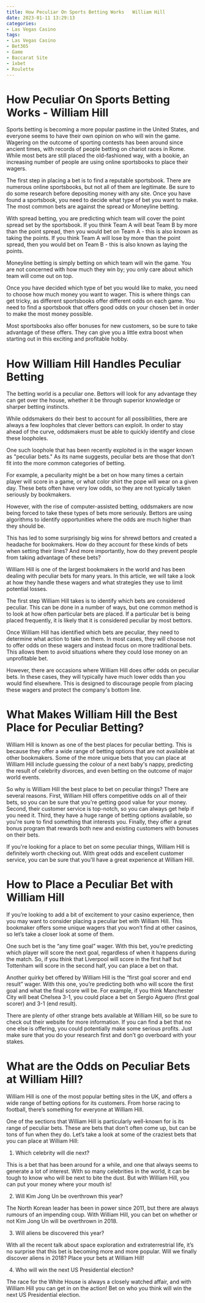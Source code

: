 ```yaml
---
title: How Peculiar On Sports Betting Works   William Hill
date: 2023-01-11 13:29:13
categories:
- Las Vegas Casino
tags:
- Las Vegas Casino
- Bet365
- Game
- Baccarat Site
- 1xbet
- Roulette
---
```



#  How Peculiar On Sports Betting Works - William Hill

Sports betting is becoming a more popular pastime in the United States, and everyone seems to have their own opinion on who will win the game. Wagering on the outcome of sporting contests has been around since ancient times, with records of people betting on chariot races in Rome. While most bets are still placed the old-fashioned way, with a bookie, an increasing number of people are using online sportsbooks to place their wagers.

The first step in placing a bet is to find a reputable sportsbook. There are numerous online sportsbooks, but not all of them are legitimate. Be sure to do some research before depositing money with any site. Once you have found a sportsbook, you need to decide what type of bet you want to make. The most common bets are against the spread or Moneyline betting.

With spread betting, you are predicting which team will cover the point spread set by the sportsbook. If you think Team A will beat Team B by more than the point spread, then you would bet on Team A - this is also known as taking the points. If you think Team A will lose by more than the point spread, then you would bet on Team B - this is also known as laying the points.

Moneyline betting is simply betting on which team will win the game. You are not concerned with how much they win by; you only care about which team will come out on top.

Once you have decided which type of bet you would like to make, you need to choose how much money you want to wager. This is where things can get tricky, as different sportsbooks offer different odds on each game. You need to find a sportsbook that offers good odds on your chosen bet in order to make the most money possible.

Most sportsbooks also offer bonuses for new customers, so be sure to take advantage of these offers. They can give you a little extra boost when starting out in this exciting and profitable hobby.

#  How William Hill Handles Peculiar Betting

The betting world is a peculiar one. Bettors will look for any advantage they can get over the house, whether it be through superior knowledge or sharper betting instincts.

While oddsmakers do their best to account for all possibilities, there are always a few loopholes that clever bettors can exploit. In order to stay ahead of the curve, oddsmakers must be able to quickly identify and close these loopholes.

One such loophole that has been recently exploited is in the wager known as "peculiar bets." As its name suggests, peculiar bets are those that don't fit into the more common categories of betting.

For example, a peculiarity might be a bet on how many times a certain player will score in a game, or what color shirt the pope will wear on a given day. These bets often have very low odds, so they are not typically taken seriously by bookmakers.

However, with the rise of computer-assisted betting, oddsmakers are now being forced to take these types of bets more seriously. Bettors are using algorithms to identify opportunities where the odds are much higher than they should be.

This has led to some surprisingly big wins for shrewd bettors and created a headache for bookmakers. How do they account for these kinds of bets when setting their lines? And more importantly, how do they prevent people from taking advantage of these bets?

William Hill is one of the largest bookmakers in the world and has been dealing with peculiar bets for many years. In this article, we will take a look at how they handle these wagers and what strategies they use to limit potential losses.

The first step William Hill takes is to identify which bets are considered peculiar. This can be done in a number of ways, but one common method is to look at how often particular bets are placed. If a particular bet is being placed frequently, it is likely that it is considered peculiar by most bettors.

Once William Hill has identified which bets are peculiar, they need to determine what action to take on them. In most cases, they will choose not to offer odds on these wagers and instead focus on more traditional bets. This allows them to avoid situations where they could lose money on an unprofitable bet.

However, there are occasions where William Hill does offer odds on peculiar bets. In these cases, they will typically have much lower odds than you would find elsewhere. This is designed to discourage people from placing these wagers and protect the company's bottom line.

#  What Makes William Hill the Best Place for Peculiar Betting?

William Hill is known as one of the best places for peculiar betting. This is because they offer a wide range of betting options that are not available at other bookmakers. Some of the more unique bets that you can place at William Hill include guessing the colour of a next baby's nappy, predicting the result of celebrity divorces, and even betting on the outcome of major world events.

So why is William Hill the best place to bet on peculiar things? There are several reasons. First, William Hill offers competitive odds on all of their bets, so you can be sure that you're getting good value for your money. Second, their customer service is top-notch, so you can always get help if you need it. Third, they have a huge range of betting options available, so you're sure to find something that interests you. Finally, they offer a great bonus program that rewards both new and existing customers with bonuses on their bets.

If you're looking for a place to bet on some peculiar things, William Hill is definitely worth checking out. With great odds and excellent customer service, you can be sure that you'll have a great experience at William Hill.

#  How to Place a Peculiar Bet with William Hill

If you’re looking to add a bit of excitement to your casino experience, then you may want to consider placing a peculiar bet with William Hill. This bookmaker offers some unique wagers that you won’t find at other casinos, so let’s take a closer look at some of them.

One such bet is the “any time goal” wager. With this bet, you’re predicting which player will score the next goal, regardless of when it happens during the match. So, if you think that Liverpool will score in the first half but Tottenham will score in the second half, you can place a bet on that.

Another quirky bet offered by William Hill is the “first goal scorer and end result” wager. With this one, you’re predicting both who will score the first goal and what the final score will be. For example, if you think Manchester City will beat Chelsea 3-1, you could place a bet on Sergio Aguero (first goal scorer) and 3-1 (end result).

There are plenty of other strange bets available at William Hill, so be sure to check out their website for more information. If you can find a bet that no one else is offering, you could potentially make some serious profits. Just make sure that you do your research first and don’t go overboard with your stakes.

#  What are the Odds on Peculiar Bets at William Hill?

William Hill is one of the most popular betting sites in the UK, and offers a wide range of betting options for its customers. From horse racing to football, there’s something for everyone at William Hill.

One of the sections that William Hill is particularly well-known for is its range of peculiar bets. These are bets that don’t often come up, but can be tons of fun when they do. Let’s take a look at some of the craziest bets that you can place at William Hill:

1. Which celebrity will die next?

This is a bet that has been around for a while, and one that always seems to generate a lot of interest. With so many celebrities in the world, it can be tough to know who will be next to bite the dust. But with William Hill, you can put your money where your mouth is!

2. Will Kim Jong Un be overthrown this year?

The North Korean leader has been in power since 2011, but there are always rumours of an impending coup. With William Hill, you can bet on whether or not Kim Jong Un will be overthrown in 2018.

3. Will aliens be discovered this year?

With all the recent talk about space exploration and extraterrestrial life, it’s no surprise that this bet is becoming more and more popular. Will we finally discover aliens in 2018? Place your bets at William Hill!

4. Who will win the next US Presidential election?

The race for the White House is always a closely watched affair, and with William Hill you can get in on the action! Bet on who you think will win the next US Presidential election.